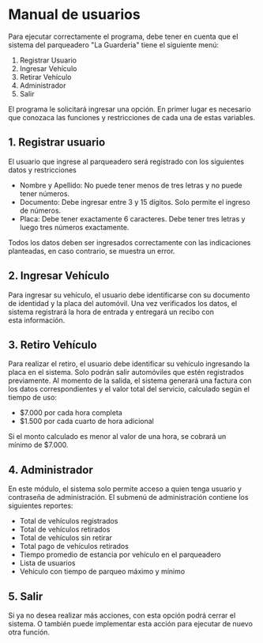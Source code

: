 # Manual de usuarios
Para ejecutar correctamente el programa, debe tener en cuenta que el sistema del parqueadero "La Guarderia" tiene el siguiente menú:
1. Registrar Usuario
2. Ingresar Vehículo
3. Retirar Vehículo
4. Administrador
5. Salir

El programa le solicitará ingresar una opción. En primer lugar es necesario que conozaca las funciones y restricciones de cada una de estas variables.
## 1. Registrar usuario
El usuario que ingrese al parqueadero será registrado con los siguientes datos y restricciones
- Nombre y Apellido: No puede tener menos de tres letras y no puede tener números.
- Documento: Debe ingresar entre 3 y 15 dígitos. Solo permite el ingreso de números.
- Placa: Debe tener exactamente 6 caracteres. Debe tener tres letras y luego tres números exactamente.

Todos los datos deben ser ingresados correctamente con las indicaciones planteadas, en caso contrario, se muestra un error.
## 2. Ingresar Vehículo
Para ingresar su vehículo, el usuario debe identificarse con su documento de identidad y la placa del automóvil. Una vez verificados los datos, el sistema registrará la hora de entrada y entregará un recibo con esta información.
## 3. Retiro Vehículo
Para realizar el retiro, el usuario debe identificar su vehículo ingresando la placa en el sistema. Solo podrán salir automóviles que estén registrados previamente. Al momento de la salida, el sistema generará una factura con los datos correspondientes y el valor total del servicio, calculado según el tiempo de uso:
- $7.000 por cada hora completa
- $1.500 por cada cuarto de hora adicional

Si el monto calculado es menor al valor de una hora, se cobrará un mínimo de $7.000.
## 4. Administrador
En este módulo, el sistema solo permite acceso a quien tenga usuario y contraseña de administración. El submenú de administración contiene los siguientes reportes:
- Total de vehículos registrados
- Total de vehículos retirados
- Total de vehículos sin retirar
- Total pago de vehículos retirados
- Tiempo promedio de estancia por vehículo en el parqueadero
- Lista de usuarios
- Vehículo con tiempo de parqueo máximo y mínimo
## 5. Salir
Si ya no desea realizar más acciones, con esta opción podrá cerrar el sistema. O también puede implementar esta acción para ejecutar de nuevo otra función.

